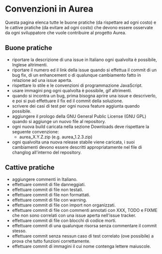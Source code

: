 Convenzioni in Aurea
====================
Questa pagina elenca tutte le buone pratiche (da rispettare ad ogni costo) e le cattive pratiche (da evitare ad ogni costo) che devono essere osservate da ogni sviluppatore che vuole contribuire al progetto Aurea.

Buone pratiche
--------------
* riportare la descrizione di una issue in Italiano ogni qualvolta è possibile, Inglese altrimenti.
* riportare il numero ed il link della issue quando si effettua il commit di un bug fix, di un enhancement o di qualunque cambiamento fatto in relazione ad una issue aperta.
* rispettare lo stile e le convenzioni di programmazione JavaScript.
* usare immagini png ogni qualvolta è possibile, gif altrimenti.
* quando si incontra un bug, prima bisogna aprire una issue e descriverlo, e poi si può effettuare il fix ed il commit della soluzione.
* scrivere dei casi di test per ogni nuova feature aggiunta quando possibile.
* aggiungere il prologo della GNU General Public License (GNU GPL) quando si aggiunge un nuovo file al repository.
* ogni nuova build caricata nella sezione Downloads deve rispettare la seguente convenzione:
  * aurea_X.Y.Z.zip (e.g. aurea_1.2.3.zip)
* ogni qualvolta una nuova release stabile viene caricata, i suoi cambiamenti devono essere descritti appropriatamente nel file di changlog all'interno del repository.

Cattive pratiche
----------------
* aggiungere commenti in Italiano.
* effettuare commit di file danneggiati.
* effettuare commit di file non testati.
* effettuare commit di file non formattati.
* effettuare commit di file con warning.
* effettuare commit di file con import non organizzati.
* effettuare commit di file con commenti annotati con XXX, TODO e FIXME che non sono correlati con una issue aperta nell'issue tracker.
* effettuare commit di file con blocchi di codice morti.
* effettuare commit di una qualunque risorsa senza commentare il commit stesso.
* effettuare commit senza nessun caso di test correlato (ove possibile) a prova che tutto funzioni correttamente.
* effettuare commit di immagini il cui nome contenga lettere maiuscole.
